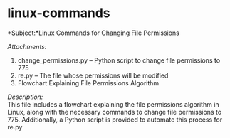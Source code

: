 # linux-commands
*Subject:*Linux Commands for Changing File Permissions  

*Attachments:*  
1. change_permissions.py – Python script to change file permissions to 775  
2. re.py – The file whose permissions will be modified  
3. Flowchart Explaining File Permissions Algorithm 

*Description:*  
This file includes a flowchart explaining the file permissions algorithm in Linux, along with the necessary commands to change file permissions to 775. Additionally, a Python script is provided to automate this process for re.py
